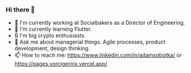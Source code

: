 ### Hi there 👋

- 🔭 I'm currently working at Socialbakers as a Director of Engineering. 
- 🌱 I'm currently learning Flutter.
- ₿ I'm big crypto enthusiasts.
- 💬 Ask me about managerial things. Agile processes, product development, design thinking.
- 📫 How to reach me: https://www.linkedin.com/in/adamsobotka/ or https://pages.vorcigernix.vercel.app/

